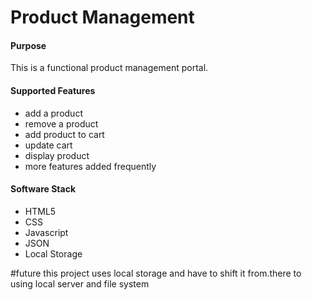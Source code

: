 # Product Management

#### Purpose

This is a functional product management portal.  



#### Supported Features

- add a product
- remove a product
- add product to cart
- update cart
- display product
- more features added frequently



#### Software Stack

- HTML5
- CSS
- Javascript
- JSON
- Local Storage

#future 
this project uses local storage and have to 
shift it from.there to using local server and 
file system

